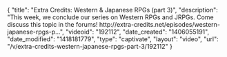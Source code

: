 {
    "title": "Extra Credits: Western & Japanese RPGs (part 3)",
    "description": "This week, we conclude our series on Western RPGs and JRPGs. Come discuss this topic in the forums! http:\/\/extra-credits.net\/episodes\/western-japanese-rpgs-p...",
    "videoid": "192112",
    "date_created": "1406055191",
    "date_modified": "1418181779",
    "type": "captivate",
    "layout": "video",
    "url": "\/v\/extra-credits-western-japanese-rpgs-part-3\/192112"
}